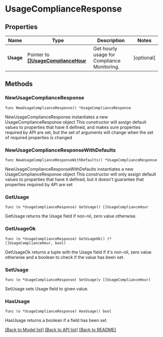 # UsageComplianceResponse

## Properties

Name | Type | Description | Notes
---- | ---- | ----------- | ------
**Usage** | Pointer to [**[]UsageComplianceHour**](UsageComplianceHour.md) | Get hourly usage for Compliance Monitoring. | [optional] 

## Methods

### NewUsageComplianceResponse

`func NewUsageComplianceResponse() *UsageComplianceResponse`

NewUsageComplianceResponse instantiates a new UsageComplianceResponse object
This constructor will assign default values to properties that have it defined,
and makes sure properties required by API are set, but the set of arguments
will change when the set of required properties is changed

### NewUsageComplianceResponseWithDefaults

`func NewUsageComplianceResponseWithDefaults() *UsageComplianceResponse`

NewUsageComplianceResponseWithDefaults instantiates a new UsageComplianceResponse object
This constructor will only assign default values to properties that have it defined,
but it doesn't guarantee that properties required by API are set

### GetUsage

`func (o *UsageComplianceResponse) GetUsage() []UsageComplianceHour`

GetUsage returns the Usage field if non-nil, zero value otherwise.

### GetUsageOk

`func (o *UsageComplianceResponse) GetUsageOk() (*[]UsageComplianceHour, bool)`

GetUsageOk returns a tuple with the Usage field if it's non-nil, zero value otherwise
and a boolean to check if the value has been set.

### SetUsage

`func (o *UsageComplianceResponse) SetUsage(v []UsageComplianceHour)`

SetUsage sets Usage field to given value.

### HasUsage

`func (o *UsageComplianceResponse) HasUsage() bool`

HasUsage returns a boolean if a field has been set.


[[Back to Model list]](../README.md#documentation-for-models) [[Back to API list]](../README.md#documentation-for-api-endpoints) [[Back to README]](../README.md)


